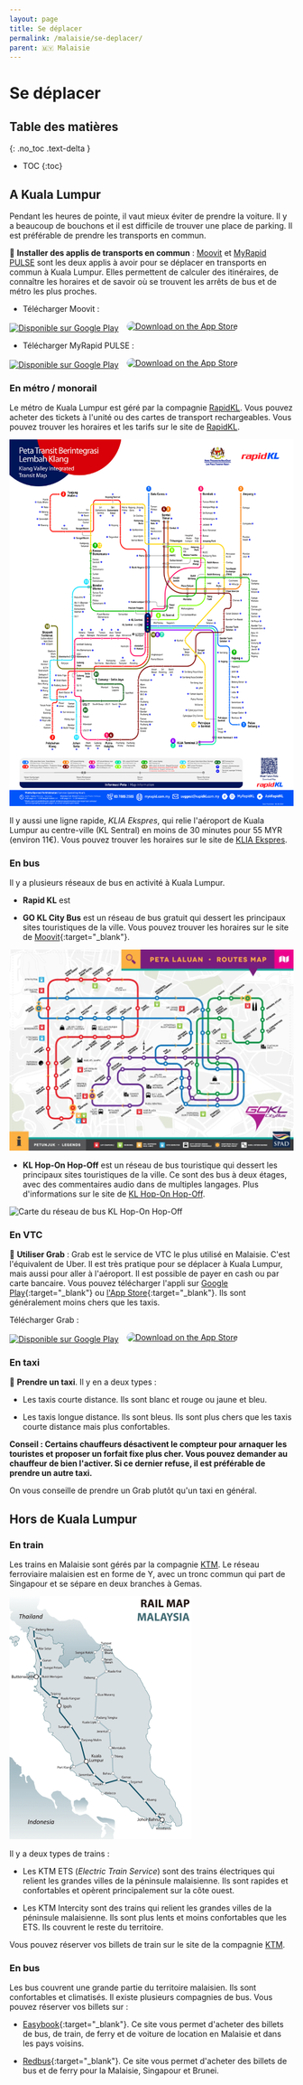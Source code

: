 ```yaml
---
layout: page
title: Se déplacer
permalink: /malaisie/se-deplacer/
parent: 🇲🇾 Malaisie
---
```


# Se déplacer

## Table des matières
{: .no_toc .text-delta }

- TOC
{:toc}

## A Kuala Lumpur

Pendant les heures de pointe, il vaut mieux éviter de prendre la voiture. Il y a beaucoup de bouchons et il est difficile de trouver une place de parking. Il est préférable de prendre les transports en commun.

🚌 **Installer des applis de transports en commun** : [Moovit](https://moovitapp.com/) et [MyRapid PULSE](https://myrapid.com.my/pulse/mobile-app/) sont les deux applis à avoir pour se déplacer en transports en commun à Kuala Lumpur. Elles permettent de calculer des itinéraires, de connaître les horaires et de savoir où se trouvent les arrêts de bus et de métro les plus proches.

- Télécharger Moovit :

<div>
    <a href='https://play.google.com/store/apps/details?id=com.tranzmate&hl=fr&gl=US&pcampaignid=pcampaignidMKT-Other-global-all-co-prtnr-py-PartBadge-Mar2515-1'><img alt='Disponible sur Google Play' src='https://play.google.com/intl/en_us/badges/static/images/badges/fr_badge_web_generic.png' style='height: 50px; margin-right: 10px;'/></a>
    <a href="https://apps.apple.com/us/app/moovit-all-transit-options/id498477945?itsct=apps_box_badge&amp;itscg=30200" style="display: inline-block; overflow: hidden; border-radius: 13px;"><img src="https://tools.applemediaservices.com/api/badges/download-on-the-app-store/black/fr-fr?size=250x83&amp;releaseDate=1330387200" alt="Download on the App Store" style="border-radius: 13px;"></a>
</div>

- Télécharger MyRapid PULSE :

<div>
    <a href='https://play.google.com/store/apps/details?id=com.prasarana.pulse&pcampaignid=pcampaignidMKT-Other-global-all-co-prtnr-py-PartBadge-Mar2515-1'><img alt='Disponible sur Google Play' src='https://play.google.com/intl/en_us/badges/static/images/badges/fr_badge_web_generic.png' style='height: 50px; margin-right: 10px;'/></a>
    <a href="https://apps.apple.com/us/app/myrapid-pulse/id1545938705?itsct=apps_box_badge&amp;itscg=30200" style="display: inline-block; overflow: hidden; border-radius: 13px;"><img src="https://tools.applemediaservices.com/api/badges/download-on-the-app-store/black/fr-fr?size=250x83&amp;releaseDate=1667174400" alt="Download on the App Store" style="border-radius: 13px;"></a>
</div>

### En métro / monorail

Le métro de Kuala Lumpur est géré par la compagnie [RapidKL](https://www.myrapid.com.my/). Vous pouvez acheter des tickets à l'unité ou des cartes de transport rechargeables. Vous pouvez trouver les horaires et les tarifs sur le site de [RapidKL](https://www.myrapid.com.my/).

![Carte du réseau de trains](/assets/images/malaisie/KL-carte-transports.webp)

Il y aussi une ligne rapide, *KLIA Ekspres*, qui relie l'aéroport de Kuala Lumpur au centre-ville (KL Sentral) en moins de 30 minutes pour 55 MYR (environ 11€). Vous pouvez trouver les horaires sur le site de [KLIA Ekspres](https://www.kliaekspres.com/).

### En bus

Il y a plusieurs réseaux de bus en activité à Kuala Lumpur. 

- **Rapid KL** est 

- **GO KL City Bus** est un réseau de bus gratuit qui dessert les principaux sites touristiques de la ville. Vous pouvez trouver les horaires sur le site de [Moovit](https://moovitapp.com/index/en/public_transit-lines-Kuala_Lumpur-1082-856288){:target="_blank"}.

![Carte du réseau de bus GO KL](/assets/images/malaisie/gokl-map.webp)

- **KL Hop-On Hop-Off** est un réseau de bus touristique qui dessert les principaux sites touristiques de la ville. Ce sont des bus à deux étages, avec des commentaires audio dans de multiples langages. Plus d'informations sur le site de [KL Hop-On Hop-Off](https://myhoponhopoff.com/kl/).

![Carte du réseau de bus KL Hop-On Hop-Off](/assets/images/malaisie/kl-hop-on-hop-off.png)


### En VTC

🚗 **Utiliser Grab** : Grab est le service de VTC le plus utilisé en Malaisie. C'est l'équivalent de Uber. Il est très pratique pour se déplacer à Kuala Lumpur, mais aussi pour aller à l'aéroport. Il est possible de payer en cash ou par carte bancaire. Vous pouvez télécharger l'appli sur [Google Play](https://play.google.com/store/apps/details?id=com.grabtaxi.passenger&hl=fr&gl=US){:target="_blank"} ou [l'App Store](https://apps.apple.com/fr/app/grab-app/id647268330){:target="_blank"}. Ils sont généralement moins chers que les taxis.                                  

Télécharger Grab : 

<div>
    <a href='https://play.google.com/store/apps/details?id=com.grabtaxi.passenger&hl=fr&gl=US&pcampaignid=pcampaignidMKT-Other-global-all-co-prtnr-py-PartBadge-Mar2515-1'><img alt='Disponible sur Google Play' src='https://play.google.com/intl/en_us/badges/static/images/badges/fr_badge_web_generic.png' style='height: 50px; margin-right: 10px;'/></a>
    <a href="https://apps.apple.com/us/app/grab-taxi-ride-food-delivery/id647268330?itsct=apps_box_badge&amp;itscg=30200" style="display: inline-block; overflow: hidden; border-radius: 13px;"><img src="https://tools.applemediaservices.com/api/badges/download-on-the-app-store/black/fr-fr?size=250x83&amp;releaseDate=1368576000" alt="Download on the App Store" style="border-radius: 13px;"></a>
</div>

### En taxi

🚕 **Prendre un taxi**. Il y en a deux types :

- Les taxis courte distance. Ils sont blanc et rouge ou jaune et bleu.

- Les taxis longue distance. Ils sont bleus. Ils sont plus chers que les taxis courte distance mais plus confortables.

**Conseil : Certains chauffeurs désactivent le compteur pour arnaquer les touristes et proposer un forfait fixe plus cher. Vous pouvez demander au chauffeur de bien l'activer. Si ce dernier refuse, il est préférable de prendre un autre taxi.**

On vous conseille de prendre un Grab plutôt qu'un taxi en général.

## Hors de Kuala Lumpur

### En train

Les trains en Malaisie sont gérés par la compagnie [KTM](https://www.ktmb.com.my/). Le réseau ferroviaire malaisien est en forme de Y, avec un tronc commun qui part de Singapour et se sépare en deux branches à Gemas.

![Carte du réseau ferroviaire malaisien](/assets/images/malaisie/malaysia-rail-map.png)

Il y a deux types de trains :

- Les KTM ETS (*Electric Train Service*) sont des trains électriques qui relient les grandes villes de la péninsule malaisienne. Ils sont rapides et confortables et opèrent principalement sur la côte ouest.

- Les KTM Intercity sont des trains qui relient les grandes villes de la péninsule malaisienne. Ils sont plus lents et moins confortables que les ETS. Ils couvrent le reste du territoire.

Vous pouvez réserver vos billets de train sur le site de la compagnie [KTM](https://www.ktmb.com.my/).

### En bus

Les bus couvrent une grande partie du territoire malaisien. Ils sont confortables et climatisés. Il existe plusieurs compagnies de bus. Vous pouvez réserver vos billets sur :

- [Easybook](https://www.easybook.com/){:target="_blank"}. Ce site vous permet d'acheter des billets de bus, de train, de ferry et de voiture de location en Malaisie et dans les pays voisins.

- [Redbus](https://www.redbus.my/){:target="_blank"}. Ce site vous permet d'acheter des billets de bus et de ferry pour la Malaisie, Singapour et Brunei.



